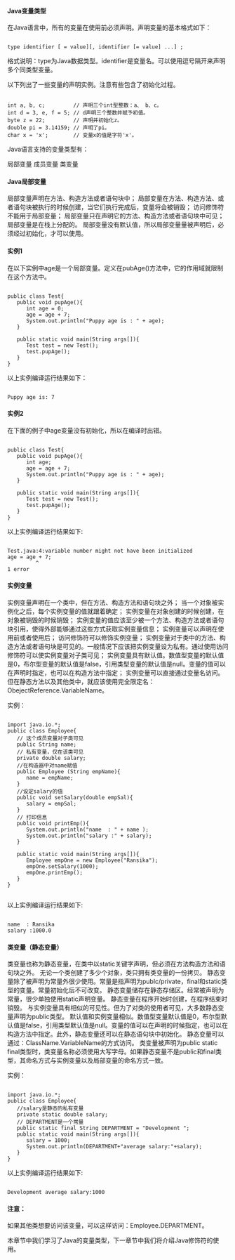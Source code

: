  
#### Java变量类型

 在Java语言中，所有的变量在使用前必须声明。声明变量的基本格式如下：

 
```

type identifier [ = value][, identifier [= value] ...] ;

```
 格式说明：type为Java数据类型。identifier是变量名。可以使用逗号隔开来声明多个同类型变量。

 以下列出了一些变量的声明实例。注意有些包含了初始化过程。

 
```

int a, b, c;         // 声明三个int型整数：a、 b、c。
int d = 3, e, f = 5; // d声明三个整数并赋予初值。
byte z = 22;         // 声明并初始化z。
double pi = 3.14159; // 声明了pi。
char x = 'x';        // 变量x的值是字符'x'。

```
 Java语言支持的变量类型有：

 
 局部变量
  成员变量
  类变量
 


#### Java局部变量

 
 局部变量声明在方法、构造方法或者语句块中；
  局部变量在方法、构造方法、或者语句块被执行的时候创建，当它们执行完成后，变量将会被销毁；
  访问修饰符不能用于局部变量；
  局部变量只在声明它的方法、构造方法或者语句块中可见；
  局部变量是在栈上分配的。
  局部变量没有默认值，所以局部变量量被声明后，必须经过初始化，才可以使用。
 

#### 实例1

 在以下实例中age是一个局部变量。定义在pubAge()方法中，它的作用域就限制在这个方法中。

 
```

public class Test{ 
   public void pupAge(){
      int age = 0;
      age = age + 7;
      System.out.println("Puppy age is : " + age);
   }
   
   public static void main(String args[]){
      Test test = new Test();
      test.pupAge();
   }
}

```
 以上实例编译运行结果如下：

 
```

Puppy age is: 7

```
 
#### 实例2

 在下面的例子中age变量没有初始化，所以在编译时出错。

 
```

public class Test{ 
   public void pupAge(){
      int age;
      age = age + 7;
      System.out.println("Puppy age is : " + age);
   }
   
   public static void main(String args[]){
      Test test = new Test();
      test.pupAge();
   }
}

```
 以上实例编译运行结果如下:

 
```

Test.java:4:variable number might not have been initialized
age = age + 7;
         ^
1 error

```
 

#### 实例变量

 
 实例变量声明在一个类中，但在方法、构造方法和语句块之外；
  当一个对象被实例化之后，每个实例变量的值就跟着确定；
  实例变量在对象创建的时候创建，在对象被销毁的时候销毁；
  实例变量的值应该至少被一个方法、构造方法或者语句块引用，使得外部能够通过这些方式获取实例变量信息；
  实例变量可以声明在使用前或者使用后；
  访问修饰符可以修饰实例变量；
  实例变量对于类中的方法、构造方法或者语句块是可见的。一般情况下应该把实例变量设为私有。通过使用访问修饰符可以使实例变量对子类可见；
  实例变量具有默认值。数值型变量的默认值是0，布尔型变量的默认值是false，引用类型变量的默认值是null。变量的值可以在声明时指定，也可以在构造方法中指定；
  实例变量可以直接通过变量名访问。但在静态方法以及其他类中，就应该使用完全限定名：ObejectReference.VariableName。
 
实例：

 
```

import java.io.*;
public class Employee{
   // 这个成员变量对子类可见
   public String name;
   // 私有变量，仅在该类可见
   private double salary;
   //在构造器中对name赋值
   public Employee (String empName){
      name = empName;
   }
   //设定salary的值
   public void setSalary(double empSal){
      salary = empSal;
   }  
   // 打印信息
   public void printEmp(){
      System.out.println("name  : " + name );
      System.out.println("salary :" + salary);
   }

   public static void main(String args[]){
      Employee empOne = new Employee("Ransika");
      empOne.setSalary(1000);
      empOne.printEmp();
   }
}


```
 以上实例编译运行结果如下:

 
```

name  : Ransika
salary :1000.0

```
 

#### 类变量（静态变量）

 
 类变量也称为静态变量，在类中以static关键字声明，但必须在方法构造方法和语句块之外。
  无论一个类创建了多少个对象，类只拥有类变量的一份拷贝。
  静态变量除了被声明为常量外很少使用。常量是指声明为publc/private，final和static类型的变量。常量初始化后不可改变。
  静态变量储存在静态存储区。经常被声明为常量，很少单独使用static声明变量。
  静态变量在程序开始时创建，在程序结束时销毁。
  与实例变量具有相似的可见性。但为了对类的使用者可见，大多数静态变量声明为public类型。
  默认值和实例变量相似。数值型变量默认值是0，布尔型默认值是false，引用类型默认值是null。变量的值可以在声明的时候指定，也可以在构造方法中指定。此外，静态变量还可以在静态语句块中初始化。
  静态变量可以通过：ClassName.VariableName的方式访问。
  类变量被声明为public static final类型时，类变量名称必须使用大写字母。如果静态变量不是public和final类型，其命名方式与实例变量以及局部变量的命名方式一致。
 
实例：

 
```

import java.io.*;
public class Employee{
   //salary是静态的私有变量
   private static double salary;
   // DEPARTMENT是一个常量
   public static final String DEPARTMENT = "Development ";
   public static void main(String args[]){
      salary = 1000;
      System.out.println(DEPARTMENT+"average salary:"+salary);
   }
}

```
 以上实例编译运行结果如下:

 
```

Development average salary:1000

```
 

#### 注意：

如果其他类想要访问该变量，可以这样访问：Employee.DEPARTMENT。

 本章节中我们学习了Java的变量类型，下一章节中我们将介绍Java修饰符的使用。

 

